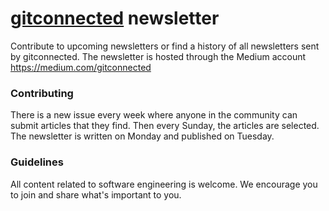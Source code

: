 # [gitconnected](https://gitconnected.com) newsletter
Contribute to upcoming newsletters or find a history of all newsletters sent by gitconnected. The newsletter is hosted through the Medium account https://medium.com/gitconnected

### Contributing
There is a new issue every week where anyone in the community can submit articles that they find. Then every Sunday, the articles are selected. The newsletter is written on Monday and published on Tuesday.

### Guidelines
All content related to software engineering is welcome. We encourage you to join and share what's important to you.
